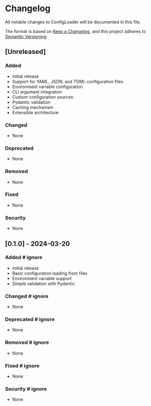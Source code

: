 # Changelog

All notable changes to ConfigLoader will be documented in this file.

The format is based on [Keep a Changelog](https://keepachangelog.com/en/1.0.0/),
and this project adheres to [Semantic Versioning](https://semver.org/spec/v2.0.0.html).

## [Unreleased]

### Added

- Initial release
- Support for YAML, JSON, and TOML configuration files
- Environment variable configuration
- CLI argument integration
- Custom configuration sources
- Pydantic validation
- Caching mechanism
- Extensible architecture

### Changed

- None

### Deprecated

- None

### Removed

- None

### Fixed

- None

### Security

- None

## [0.1.0] - 2024-03-20

### Added  # ignore

- Initial release
- Basic configuration loading from files
- Environment variable support
- Simple validation with Pydantic

### Changed # ignore

- None

### Deprecated # ignore

- None

### Removed # ignore

- None

### Fixed # ignore

- None

### Security # ignore

- None
